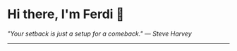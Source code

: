 <h1>Hi there, I'm Ferdi 👋</h1>

<p><em>
  "Your setback is just a setup for a comeback." — Steve Harvey
</em></p>

---
